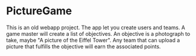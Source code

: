 # PictureGame

This is an old webapp project.
The app let you create users and teams.
A game master will create a list of objectives. An objective is a photograph to take, maybe "A picture of the Eiffel Tower".
Any team that can upload a picture that fulfills the objective will earn the associated points.
